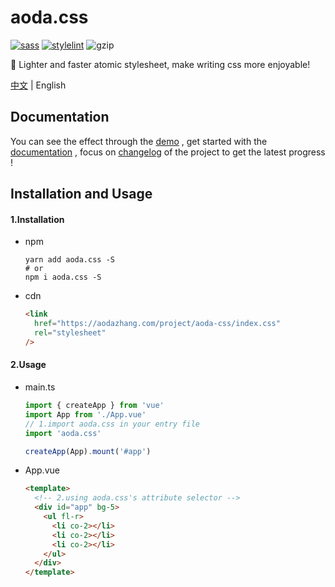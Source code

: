 # aoda.css

[![sass](https://img.shields.io/badge/dart--sass-v1.51.0-orange?style=flat-square&logo=github)](https://github.com/sass/dart-sass) [![stylelint](https://img.shields.io/badge/stylelint-v14.8.2-orange?style=flat-square&logo=github)](https://github.com/stylelint/stylelint) ![gzip](https://img.shields.io/badge/gzip-14.2kb-blue?style=flat-square)

🎨 Lighter and faster atomic stylesheet, make writing css more enjoyable!

[中文](./README.md) | English

## Documentation

You can see the effect through the [demo](https://aodazhang.com/project/aoda-css/#/) , get started with the [documentation](https://aodazhang.com/aoda-css) , focus on [changelog](./CHANGELOG.md) of the project to get the latest progress !

## Installation and Usage

#### 1.Installation

- npm

  ```shell
  yarn add aoda.css -S
  # or
  npm i aoda.css -S
  ```

- cdn

  ```html
  <link
    href="https://aodazhang.com/project/aoda-css/index.css"
    rel="stylesheet"
  />
  ```

#### 2.Usage

- main.ts

  ```typescript
  import { createApp } from 'vue'
  import App from './App.vue'
  // 1.import aoda.css in your entry file
  import 'aoda.css'

  createApp(App).mount('#app')
  ```

- App.vue

  ```html
  <template>
    <!-- 2.using aoda.css's attribute selector -->
    <div id="app" bg-5>
      <ul fl-r>
        <li co-2></li>
        <li co-2></li>
        <li co-2></li>
      </ul>
    </div>
  </template>
  ```
